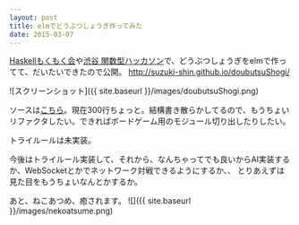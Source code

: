 ```yaml
---
layout: post
title: elmでどうぶつしょうぎ作ってみた
date: 2015-03-07
---
```


[Haskellもくもく会](http://haskellmokumoku.connpass.com/event/12619/)や[渋谷 関数型ハッカソン](http://fancs.connpass.com/event/12143/)で、どうぶつしょうぎをelmで作ってて、だいたいできたので公開。
http://suzuki-shin.github.io/doubutsuShogi/

![スクリーンショット]({{ site.baseurl }}/images/doubutsuShogi.png)

ソースは[こちら](https://github.com/suzuki-shin/doubutsuShogi)。現在300行ちょっと。結構書き散らかしてるので、もうちょいリファクタしたい。できればボードゲーム用のモジュール切り出したりしたい。

トライルールは未実装。

今後はトライルール実装して、それから、なんちゃってでも良いからAI実装するか、WebSocketとかでネットワーク対戦できるようにするか、、
とりあえずは見た目をもうちょいなんとかするか。

あと、ねこあつめ、癒されます。
![]({{ site.baseurl }}/images/nekoatsume.png)
